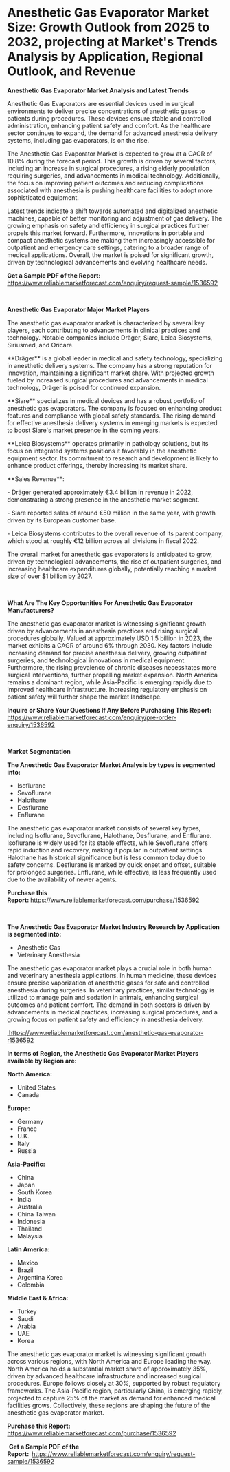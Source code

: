 <p><h1>Anesthetic Gas Evaporator Market Size: Growth Outlook from 2025 to 2032, projecting at Market's Trends Analysis by Application, Regional Outlook, and Revenue</h1></p><p><strong>Anesthetic Gas Evaporator Market Analysis and Latest Trends</strong></p>
<p><p>Anesthetic Gas Evaporators are essential devices used in surgical environments to deliver precise concentrations of anesthetic gases to patients during procedures. These devices ensure stable and controlled administration, enhancing patient safety and comfort. As the healthcare sector continues to expand, the demand for advanced anesthesia delivery systems, including gas evaporators, is on the rise.</p><p>The Anesthetic Gas Evaporator Market is expected to grow at a CAGR of 10.8% during the forecast period. This growth is driven by several factors, including an increase in surgical procedures, a rising elderly population requiring surgeries, and advancements in medical technology. Additionally, the focus on improving patient outcomes and reducing complications associated with anesthesia is pushing healthcare facilities to adopt more sophisticated equipment.</p><p>Latest trends indicate a shift towards automated and digitalized anesthetic machines, capable of better monitoring and adjustment of gas delivery. The growing emphasis on safety and efficiency in surgical practices further propels this market forward. Furthermore, innovations in portable and compact anesthetic systems are making them increasingly accessible for outpatient and emergency care settings, catering to a broader range of medical applications. Overall, the market is poised for significant growth, driven by technological advancements and evolving healthcare needs.</p></p>
<p><strong>Get a Sample PDF of the Report:&nbsp;</strong> <a href="https://www.reliablemarketforecast.com/enquiry/request-sample/1536592?utm_campaign=3178&utm_medium=2&utm_source=Github&utm_content=ia&utm_term=14042025&utm_id=anesthetic-gas-evaporator">https://www.reliablemarketforecast.com/enquiry/request-sample/1536592</a></p>
<p>&nbsp;</p>
<p><strong>Anesthetic Gas Evaporator Major Market Players</strong></p>
<p><p>The anesthetic gas evaporator market is characterized by several key players, each contributing to advancements in clinical practices and technology. Notable companies include Dräger, Siare, Leica Biosystems, Siriusmed, and Oricare. </p><p>**Dräger** is a global leader in medical and safety technology, specializing in anesthetic delivery systems. The company has a strong reputation for innovation, maintaining a significant market share. With projected growth fueled by increased surgical procedures and advancements in medical technology, Dräger is poised for continued expansion. </p><p>**Siare** specializes in medical devices and has a robust portfolio of anesthetic gas evaporators. The company is focused on enhancing product features and compliance with global safety standards. The rising demand for effective anesthesia delivery systems in emerging markets is expected to boost Siare's market presence in the coming years.</p><p>**Leica Biosystems** operates primarily in pathology solutions, but its focus on integrated systems positions it favorably in the anesthetic equipment sector. Its commitment to research and development is likely to enhance product offerings, thereby increasing its market share.</p><p>**Sales Revenue**: </p><p>- Dräger generated approximately €3.4 billion in revenue in 2022, demonstrating a strong presence in the anesthetic market segment.</p><p>- Siare reported sales of around €50 million in the same year, with growth driven by its European customer base.</p><p>- Leica Biosystems contributes to the overall revenue of its parent company, which stood at roughly €12 billion across all divisions in fiscal 2022.</p><p>The overall market for anesthetic gas evaporators is anticipated to grow, driven by technological advancements, the rise of outpatient surgeries, and increasing healthcare expenditures globally, potentially reaching a market size of over $1 billion by 2027.</p></p>
<p>&nbsp;</p>
<p><strong>What Are The Key Opportunities For Anesthetic Gas Evaporator Manufacturers?</strong></p>
<p><p>The anesthetic gas evaporator market is witnessing significant growth driven by advancements in anesthesia practices and rising surgical procedures globally. Valued at approximately USD 1.5 billion in 2023, the market exhibits a CAGR of around 6% through 2030. Key factors include increasing demand for precise anesthesia delivery, growing outpatient surgeries, and technological innovations in medical equipment. Furthermore, the rising prevalence of chronic diseases necessitates more surgical interventions, further propelling market expansion. North America remains a dominant region, while Asia-Pacific is emerging rapidly due to improved healthcare infrastructure. Increasing regulatory emphasis on patient safety will further shape the market landscape.</p></p>
<p><strong>Inquire or Share Your Questions If Any Before Purchasing This Report:</strong> <a href="https://www.reliablemarketforecast.com/enquiry/pre-order-enquiry/1536592?utm_campaign=3178&utm_medium=2&utm_source=Github&utm_content=ia&utm_term=14042025&utm_id=anesthetic-gas-evaporator">https://www.reliablemarketforecast.com/enquiry/pre-order-enquiry/1536592</a></p>
<p>&nbsp;</p>
<p><strong>Market Segmentation</strong></p>
<p><strong>The Anesthetic Gas Evaporator Market Analysis by types is segmented into:</strong></p>
<p><ul><li>Isoflurane</li><li>Sevoflurane</li><li>Halothane</li><li>Desflurane</li><li>Enflurane</li></ul></p>
<p><p>The anesthetic gas evaporator market consists of several key types, including Isoflurane, Sevoflurane, Halothane, Desflurane, and Enflurane. Isoflurane is widely used for its stable effects, while Sevoflurane offers rapid induction and recovery, making it popular in outpatient settings. Halothane has historical significance but is less common today due to safety concerns. Desflurane is marked by quick onset and offset, suitable for prolonged surgeries. Enflurane, while effective, is less frequently used due to the availability of newer agents.</p></p>
<p><strong>Purchase this Report:&nbsp;</strong><a href="https://www.reliablemarketforecast.com/purchase/1536592?utm_campaign=3178&utm_medium=2&utm_source=Github&utm_content=ia&utm_term=14042025&utm_id=anesthetic-gas-evaporator">https://www.reliablemarketforecast.com/purchase/1536592</a></p>
<p>&nbsp;</p>
<p><strong>The Anesthetic Gas Evaporator Market Industry Research by Application is segmented into:</strong></p>
<p><ul><li>Anesthetic Gas</li><li>Veterinary Anesthesia</li></ul></p>
<p><p>The anesthetic gas evaporator market plays a crucial role in both human and veterinary anesthesia applications. In human medicine, these devices ensure precise vaporization of anesthetic gases for safe and controlled anesthesia during surgeries. In veterinary practices, similar technology is utilized to manage pain and sedation in animals, enhancing surgical outcomes and patient comfort. The demand in both sectors is driven by advancements in medical practices, increasing surgical procedures, and a growing focus on patient safety and efficiency in anesthesia delivery.</p></p>
<p><a href="https://www.reliablemarketforecast.com/anesthetic-gas-evaporator-r1536592?utm_campaign=3178&utm_medium=2&utm_source=Github&utm_content=ia&utm_term=14042025&utm_id=anesthetic-gas-evaporator">&nbsp;https://www.reliablemarketforecast.com/anesthetic-gas-evaporator-r1536592</a></p>
<p><strong>In terms of Region, the Anesthetic Gas Evaporator Market Players available by Region are:</strong></p>
<p>
    <p> <strong> North America: </strong>
        <ul>
            <li>United States</li>
            <li>Canada</li>
        </ul>
        </p> 
    <p> <strong> Europe: </strong>
        <ul>
            <li>Germany</li>
            <li>France</li>
            <li>U.K.</li>
            <li>Italy</li>
            <li>Russia</li>
        </ul>
        </p> 
    <p> <strong> Asia-Pacific: </strong>
        <ul>
            <li>China</li>
            <li>Japan</li>
            <li>South Korea</li>
            <li>India</li>
            <li>Australia</li>
            <li>China Taiwan</li>
            <li>Indonesia</li>
            <li>Thailand</li>
            <li>Malaysia</li>
        </ul>
        </p> 
    <p> <strong> Latin America: </strong>
        <ul>
            <li>Mexico</li>
            <li>Brazil</li>
            <li>Argentina Korea</li>
            <li>Colombia</li>
        </ul>
        </p> 
    <p> <strong> Middle East & Africa: </strong>
        <ul>
            <li>Turkey</li>
            <li>Saudi</li>
            <li>Arabia</li>
            <li>UAE</li>
            <li>Korea</li>
        </ul>
    </p>
    </p>
<p><p>The anesthetic gas evaporator market is witnessing significant growth across various regions, with North America and Europe leading the way. North America holds a substantial market share of approximately 35%, driven by advanced healthcare infrastructure and increased surgical procedures. Europe follows closely at 30%, supported by robust regulatory frameworks. The Asia-Pacific region, particularly China, is emerging rapidly, projected to capture 25% of the market as demand for enhanced medical facilities grows. Collectively, these regions are shaping the future of the anesthetic gas evaporator market.</p></p>
<p><strong>Purchase this Report: </strong><a href="https://www.reliablemarketforecast.com/purchase/1536592?utm_campaign=3178&utm_medium=2&utm_source=Github&utm_content=ia&utm_term=14042025&utm_id=anesthetic-gas-evaporator">https://www.reliablemarketforecast.com/purchase/1536592</a></p>
<p>&nbsp;<strong>Get a Sample PDF of the Report:&nbsp;&nbsp;</strong><a href="https://www.reliablemarketforecast.com/enquiry/request-sample/1536592?utm_campaign=3178&utm_medium=2&utm_source=Github&utm_content=ia&utm_term=14042025&utm_id=anesthetic-gas-evaporator">https://www.reliablemarketforecast.com/enquiry/request-sample/1536592</a></p>
<p><strong></strong></p>
<p><p></p><p></p><p></p></p>